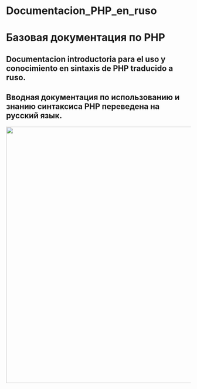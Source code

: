 # Documentacion_PHP_en_ruso
<h1>Базовая документация по PHP</h1>
<h2>Documentacion introductoria para el uso y conocimiento en sintaxis de PHP traducido a ruso.</h2>
<h2>Вводная документация по использованию и знанию синтаксиса PHP переведена на русский язык.</h2>
<img src="https://res.cloudinary.com/rookiesquad/image/upload/v1647389466/Hnet-image_rumxij.gif" style="height: 50em;">
